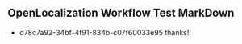 ## OpenLocalization Workflow Test MarkDown
* d78c7a92-34bf-4f91-834b-c07f60033e95 thanks!

<!--HONumber=Sep16_HO1-->


